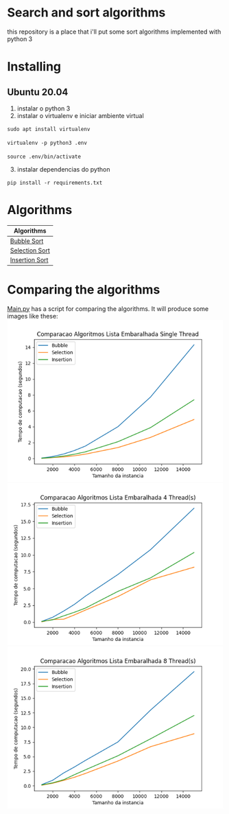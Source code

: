 # Search and sort algorithms

this repository is a place that i'll put some sort algorithms implemented with python 3

# Installing

## Ubuntu 20.04
1. instalar o python 3
2. instalar o virtualenv e iniciar ambiente virtual
```
sudo apt install virtualenv

virtualenv -p python3 .env

source .env/bin/activate
```
3. instalar dependencias do python
```
pip install -r requirements.txt
```

# Algorithms

|                          Algorithms                                             |
| --------------------------------------------------------------------- |
| [Bubble Sort](./Bubble) |
| [Selection Sort](./Selection) |
| [Insertion Sort](./Insertion) |

# Comparing the algorithms

[Main.py](./Main.py) has a script for comparing the algorithms. It will produce some images
like these:
![result](./ComparacaoListaEmbaralhadaSingleThread.png)
![result](./ComparacaoListaEmbaralhada4Thread(s).png)
![result](./ComparacaoListaEmbaralhada8Thread(s).png)
